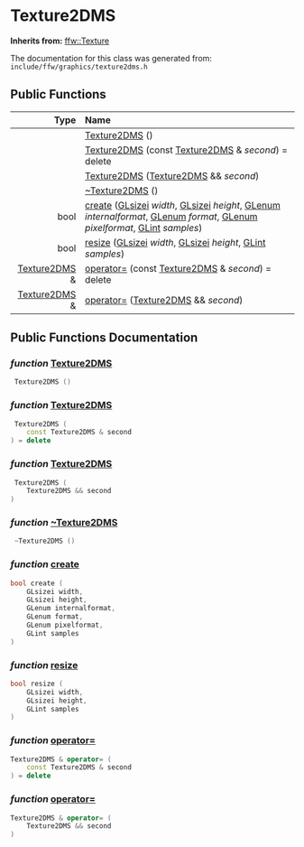 Texture2DMS
===================================


**Inherits from:** [ffw::Texture](ffw_Texture.html)

The documentation for this class was generated from: `include/ffw/graphics/texture2dms.h`



## Public Functions

| Type | Name |
| -------: | :------- |
|   | [Texture2DMS](#9249e866) ()  |
|   | [Texture2DMS](#33399f6a) (const [Texture2DMS](ffw_Texture2DMS.html) & _second_) = delete  |
|   | [Texture2DMS](#567cb682) ([Texture2DMS](ffw_Texture2DMS.html) && _second_)  |
|   | [~Texture2DMS](#3a6e50cb) ()  |
|  bool | [create](#a48ad12c) ([GLsizei]() _width_, [GLsizei]() _height_, [GLenum]() _internalformat_, [GLenum]() _format_, [GLenum]() _pixelformat_, [GLint]() _samples_)  |
|  bool | [resize](#8246b3d4) ([GLsizei]() _width_, [GLsizei]() _height_, [GLint]() _samples_)  |
|  [Texture2DMS](ffw_Texture2DMS.html) & | [operator=](#16010e30) (const [Texture2DMS](ffw_Texture2DMS.html) & _second_) = delete  |
|  [Texture2DMS](ffw_Texture2DMS.html) & | [operator=](#753f0c31) ([Texture2DMS](ffw_Texture2DMS.html) && _second_)  |


## Public Functions Documentation

### _function_ <a id="9249e866" href="#9249e866">Texture2DMS</a>

```cpp
 Texture2DMS () 
```



### _function_ <a id="33399f6a" href="#33399f6a">Texture2DMS</a>

```cpp
 Texture2DMS (
    const Texture2DMS & second
) = delete 
```



### _function_ <a id="567cb682" href="#567cb682">Texture2DMS</a>

```cpp
 Texture2DMS (
    Texture2DMS && second
) 
```



### _function_ <a id="3a6e50cb" href="#3a6e50cb">~Texture2DMS</a>

```cpp
 ~Texture2DMS () 
```



### _function_ <a id="a48ad12c" href="#a48ad12c">create</a>

```cpp
bool create (
    GLsizei width,
    GLsizei height,
    GLenum internalformat,
    GLenum format,
    GLenum pixelformat,
    GLint samples
) 
```



### _function_ <a id="8246b3d4" href="#8246b3d4">resize</a>

```cpp
bool resize (
    GLsizei width,
    GLsizei height,
    GLint samples
) 
```



### _function_ <a id="16010e30" href="#16010e30">operator=</a>

```cpp
Texture2DMS & operator= (
    const Texture2DMS & second
) = delete 
```



### _function_ <a id="753f0c31" href="#753f0c31">operator=</a>

```cpp
Texture2DMS & operator= (
    Texture2DMS && second
) 
```






